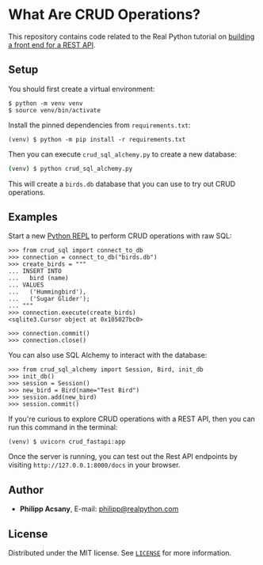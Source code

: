 # What Are CRUD Operations?

This repository contains code related to the Real Python tutorial on [building a front end for a REST API](https://realpython.com/crud-operations/).

## Setup

You should first create a virtual environment:

```console
$ python -m venv venv
$ source venv/bin/activate
```

Install the pinned dependencies from `requirements.txt`:

```console
(venv) $ python -m pip install -r requirements.txt
```

Then you can execute `crud_sql_alchemy.py` to create a new database:

```sh
(venv) $ python crud_sql_alchemy.py
```

This will create a `birds.db` database that you can use to try out CRUD operations.

## Examples

Start a new [Python REPL](https://realpython.com/python-repl/) to perform CRUD operations with raw SQL:

```pycon
>>> from crud_sql import connect_to_db
>>> connection = connect_to_db("birds.db")
>>> create_birds = """
... INSERT INTO
...   bird (name)
... VALUES
...   ('Hummingbird'),
...   ('Sugar Glider');
... """
>>> connection.execute(create_birds)
<sqlite3.Cursor object at 0x105027bc0>

>>> connection.commit()
>>> connection.close()
```

You can also use SQL Alchemy to interact with the database:

```pycon
>>> from crud_sql_alchemy import Session, Bird, init_db
>>> init_db()
>>> session = Session()
>>> new_bird = Bird(name="Test Bird")
>>> session.add(new_bird)
>>> session.commit()
```

If you're curious to explore CRUD operations with a REST API, then you can run this command in the terminal:

```console
(venv) $ uvicorn crud_fastapi:app
```

Once the server is running, you can test out the Rest API endpoints by visiting `http://127.0.0.1:8000/docs` in your browser.

## Author

- **Philipp Acsany**, E-mail: [philipp@realpython.com](philipp@realpython.com)

## License

Distributed under the MIT license. See [`LICENSE`](../LICENSE) for more information.
